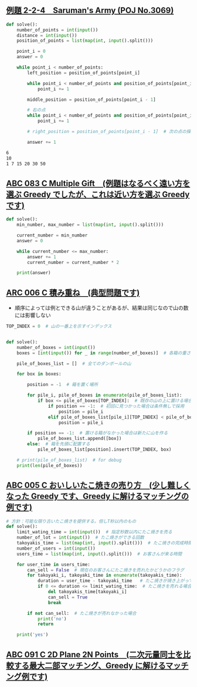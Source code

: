 ## [例題 2\-2\-4　Saruman's Army \(POJ No\.3069\)](https://qiita.com/drken/items/e77685614f3c6bf86f44#%E4%BE%8B%E9%A1%8C-2-2-4sarumans-army-poj-no3069)

``` Python
def solve():
    number_of_points = int(input())
    distance = int(input())
    position_of_points = list(map(int, input().split()))

    point_i = 0
    answer = 0

    while point_i < number_of_points:
        left_position = position_of_points[point_i]

        while point_i < number_of_points and position_of_points[point_i] <= left_position + distance:
            point_i += 1

        middle_position = position_of_points[point_i - 1]

        # 右の点
        while point_i < number_of_points and position_of_points[point_i] <= middle_position + distance:
            point_i += 1

        # right_position = position_of_points[point_i - 1]  # 次の点の探索はright_positionの右の点から始まる

        answer += 1
```

```sh
6
10
1 7 15 20 30 50
```

## [ABC 083 C Multiple Gift　(例題はなるべく遠い方を選ぶ Greedy でしたが、これは近い方を選ぶ Greedy です)](https://atcoder.jp/contests/abc083/tasks/arc088_a)

``` Python
def solve():
    min_number, max_number = list(map(int, input().split()))

    current_number = min_number
    answer = 0

    while current_number <= max_number:
        answer += 1
        current_number = current_number * 2

    print(answer)
```

## [ARC 006 C 積み重ね　(典型問題です)](https://atcoder.jp/contests/arc006/tasks/arc006_3)

- 順序によっては例とできる山が違うことがあるが、結果は同じなので山の数には影響しない

``` Python
TOP_INDEX = 0  # 山の一番上を示すインデックス


def solve():
    number_of_boxes = int(input())
    boxes = [int(input()) for _ in range(number_of_boxes)]  # 各箱の重さリスト

    pile_of_boxes_list = []  # 全てのダンボールの山

    for box in boxes:

        position = -1  # 箱を置く場所

        for pile_i, pile_of_boxes in enumerate(pile_of_boxes_list):
            if box <= pile_of_boxes[TOP_INDEX]:  # 既存の山の上に置ける場合
                if position == -1:  # 初回に見つかった場合は条件無しで採用
                    position = pile_i
                elif pile_of_boxes_list[pile_i][TOP_INDEX] < pile_of_boxes_list[position][TOP_INDEX]:  # 可能な限り軽い箱の上に置く
                    position = pile_i

        if position == -1:  # 置ける箱がなかった場合は新たに山を作る
            pile_of_boxes_list.append([box])
        else:  # 箱を先頭に配置する
            pile_of_boxes_list[position].insert(TOP_INDEX, box)

    # print(pile_of_boxes_list)  # for debug
    print(len(pile_of_boxes))
```

## [ABC 005 C おいしいたこ焼きの売り方　(少し難しくなった Greedy です、Greedy に解けるマッチングの例です)](https://atcoder.jp/contests/abc005/tasks/abc005_3)

``` Python
# 方針：可能な限り古いたこ焼きを提供する。但しT秒以内のもの
def solve():
    limit_wating_time = int(input())  # 指定秒数以内にたこ焼きを売る
    number_of_lot = int(input())  # たこ焼きができる回数
    takoyakis_time = list(map(int, input().split()))  # たこ焼きの完成時間
    number_of_users = int(input())
    users_time = list(map(int, input().split()))  # お客さんが来る時間

    for user_time in users_time:
        can_sell = False  # 現在のお客さんにたこ焼きを売れたかどうかのフラグ
        for takoyaki_i, takoyaki_time in enumerate(takoyakis_time):
            duration = user_time - takoyaki_time   # たこ焼きが焼き上がってからお客が来るまでの経過時間
            if 0 <= duration <= limit_wating_time:  # たこ焼きを売れる場合
                del takoyakis_time[takoyaki_i]
                can_sell = True
                break

        if not can_sell:  # たこ焼きが売れなかった場合
            print('no')
            return

    print('yes')
```

## [ABC 091 C 2D Plane 2N Points　(二次元量同士を比較する最大二部マッチング、Greedy に解けるマッチング例です)](https://atcoder.jp/contests/abc091/tasks/arc092_a)

